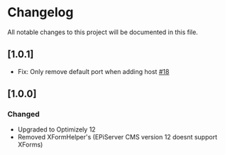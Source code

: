 # Changelog

All notable changes to this project will be documented in this file.

## [1.0.1]

- Fix: Only remove default port when adding host [#18](https://github.com/Geta/geta-optimizely-extensions/pull/18)

## [1.0.0]

### Changed

- Upgraded to Optimizely 12
- Removed XFormHelper's (EPiServer CMS version 12 doesnt support XForms)
